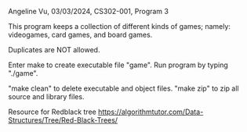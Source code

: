 Angeline Vu, 03/03/2024, CS302-001, Program 3

This program keeps a collection of different kinds of games;
namely: videogames, card games, and board games. 

Duplicates are NOT allowed. 

Enter make to create executable file "game".
Run program by typing "./game".

"make clean" to delete executable and object files.
"make zip" to zip all source and library files.

Resource for Redblack tree
https://algorithmtutor.com/Data-Structures/Tree/Red-Black-Trees/
